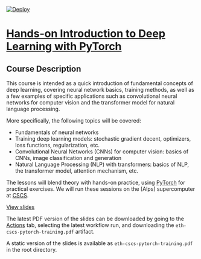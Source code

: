[![Deploy](https://github.com/eth-cscs/pytorch-training/actions/workflows/deploy.yml/badge.svg)](https://eth-cscs.github.io/pytorch-training/slides/)

# [Hands-on Introduction to Deep Learning with PyTorch]

## Course Description

This course is intended as a quick introduction of fundamental concepts of deep learning, covering neural network basics, training methods, as well as a few examples of specific applications such as convolutional neural networks for computer vision and the transformer model for natural language processing.

More specifically, the following topics will be covered:

* Fundamentals of neural networks
* Training deep learning models: stochastic gradient decent, optimizers, loss functions, regularization, etc.
* Convolutional Neural Networks (CNNs) for computer vision: basics of CNNs, image classification and generation
* Natural Language Processing (NLP) with transformers: basics of NLP, the transformer model, attention mechanism, etc.

The lessons will blend theory with hands-on practice, using [PyTorch] for practical exercises. We will run these sessions on the [Alps] supercomputer at [CSCS].


[View slides](https://eth-cscs.github.io/pytorch-training/slides/)

The latest PDF version of the slides can be downloaded by going to the [Actions] tab,
selecting the latest workflow run, and downloading the `eth-cscs-pytorch-training.pdf` artifact.

A static version of the slides is available as `eth-cscs-pytorch-training.pdf` in the root directory.

[Hands-on Introduction to Deep Learning with PyTorch]: https://www.cscs.ch/publications/news/course-hands-on-introduction-to-deep-learning-with-pytorch
[PyTorch]: https://pytorch.org/
[CSCS]: https://www.cscs.ch/
[Piz Daint]: https://www.cscs.ch/computers/alps
[Actions]: https://github.com/eth-cscs/pytorch-training/actions
